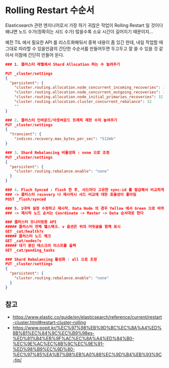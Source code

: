 # Rolling Restart 수순서
Elasticsearch 관련 엔지니어로서 가장 하기 귀찮은 작업이 Rolling Restart 일 것이다 왜냐면 노드 수가(정확히는 샤드 수가) 많을수록 소요 시간이 길어지기 때문이지...

예전 TIL 에서 필요한 API 를 리스트화해둬서 중복 내용이 좀 있긴 한데, 내일 작업할 때 그대로 따라할 수 있을만큼의 간단한 수순서를 만들어두면 두고두고 잘 쓸 수 있을 것 같아서 이참에 간단히 만들어 둔다.

```json
### 1. 클러스터 레벨에서 Shard Allocation 하는 수 늘려주기

PUT _cluster/settings
{
  "persistent": {
    "cluster.routing.allocation.node_concurrent_incoming_recoveries": 32,
    "cluster.routing.allocation.node_concurrent_outgoing_recoveries": 32,
    "cluster.routing.allocation.node_initial_primaries_recoveries": 32,
    "cluster.routing.allocation.cluster_concurrent_rebalance": 32
    ""
}

### 2. 클러스터 인바운드/아웃바운드 트래픽 제한 수치 높여주기
PUT _cluster/settings
{
  "transient": {
    "indices.recovery.max_bytes_per_sec": "512mb"
}

### 3. Shard Rebalancing 비활성화 : none 으로 조정
PUT _cluster/settings
{
  "persistent": {
    "cluster.routing.rebalance.enable": "none"
  }
}

### 4. Fluch Synced : flush 한 후, 샤드마다 고유한 sync-id 를 발급해서 비교하게 한다
### -> 클러스터 recovery 나 재시작시 샤드 비교에 대한 효율성이 좋아짐
POST _flush/synced

### 5. 1대씩 설정 수정하고 재시작, Data Node 의 경우 Yellow 에서 Green 으로 바뀌는 것 확인하며 1대씩 진행
### -> 재시작 노드 순서는 Coordinate -> Master -> Data 순서대로 한다

### 클러스터 모니터링용 API
##### 클러스터 전체 헬스체크. v 옵션은 위의 머릿글을 함께 표시 
GET _cat/health?v
##### 클러스터 노드 체크
GET _cat/nodes?v
##### 대기 중인 태스크의 리스트를 출력
GET _cat/pending_tasks

### Shard Rebalancing 활성화 : all 으로 조정
PUT _cluster/settings
{
  "persistent": {
    "cluster.routing.rebalance.enable": "none"
  }
}
```
## 참고
* https://www.elastic.co/guide/en/elasticsearch/reference/current/restart-cluster.html#restart-cluster-rolling
* https://www.popit.kr/%EC%97%98%EB%9D%BC%EC%8A%A4%ED%8B%B1%EC%84%9C%EC%B9%98es-%ED%81%B4%EB%9F%AC%EC%8A%A4%ED%84%B0-%EC%9E%AC%EC%8B%9C%EC%9E%91-%ED%98%B9%EC%9D%80-%EC%97%85%EA%B7%B8%EB%A0%88%EC%9D%B4%EB%93%9C-tip/
